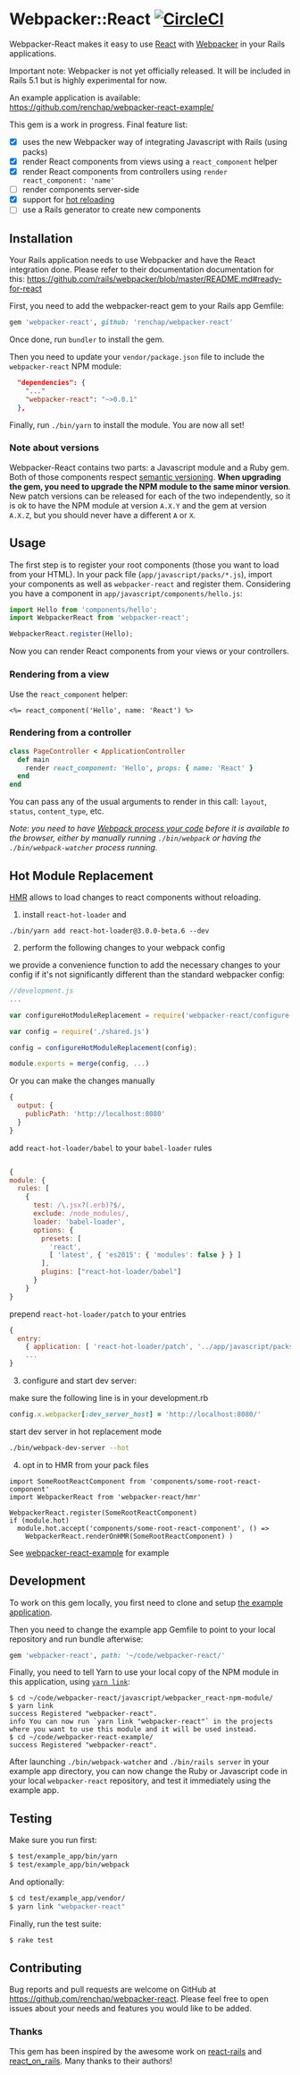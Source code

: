 # Webpacker::React [![CircleCI](https://circleci.com/gh/renchap/webpacker-react.svg?style=svg)](https://circleci.com/gh/renchap/webpacker-react)

Webpacker-React makes it easy to use [React](https://facebook.github.io/react/) with [Webpacker](https://github.com/rails/webpacker) in your Rails applications.

Important note: Webpacker is not yet officially released. It will be included in Rails 5.1 but is highly experimental for now.

An example application is available: https://github.com/renchap/webpacker-react-example/

This gem is a work in progress. Final feature list:

- [x] uses the new Webpacker way of integrating Javascript with Rails (using packs)
- [x] render React components from views using a `react_component` helper
- [x] render React components from controllers using `render react_component: 'name'`
- [ ] render components server-side
- [x] support for [hot reloading](https://github.com/gaearon/react-hot-loader)
- [ ] use a Rails generator to create new components

## Installation

Your Rails application needs to use Webpacker and have the React integration done. Please refer to their documentation documentation for this: https://github.com/rails/webpacker/blob/master/README.md#ready-for-react

First, you need to add the webpacker-react gem to your Rails app Gemfile:

```ruby
gem 'webpacker-react', github: 'renchap/webpacker-react'
```

Once done, run `bundler` to install the gem.

Then you need to update your `vendor/package.json` file to include the `webpacker-react` NPM module:
```json
  "dependencies": {
    "..."
    "webpacker-react": "~>0.0.1"
  },
```

Finally, run `./bin/yarn` to install the module. You are now all set!

### Note about versions

Webpacker-React contains two parts: a Javascript module and a Ruby gem. Both of those components respect [semantic versioning](http://semver.org). **When upgrading the gem, you need to upgrade the NPM module to the same minor version**. New patch versions can be released for each of the two independently, so it is ok to have the NPM module at version `A.X.Y` and the gem at version `A.X.Z`, but you should never have a different `A` or `X`.

## Usage

The first step is to register your root components (those you want to load from your HTML).
In your pack file (`app/javascript/packs/*.js`), import your components as well as `webpacker-react` and register them. Considering you have a component in `app/javascript/components/hello.js`:

```javascript
import Hello from 'components/hello';
import WebpackerReact from 'webpacker-react';

WebpackerReact.register(Hello);
```

Now you can render React components from your views or your controllers.

### Rendering from a view

Use the `react_component` helper:

```erb
<%= react_component('Hello', name: 'React') %>
```

### Rendering from a controller

```rb
class PageController < ApplicationController
  def main
    render react_component: 'Hello', props: { name: 'React' }
  end
end
```

You can pass any of the usual arguments to render in this call: `layout`, `status`, `content_type`, etc.

*Note: you need to have [Webpack process your code](https://github.com/rails/webpacker#binstubs) before it is available to the browser, either by manually running `./bin/webpack` or having the `./bin/webpack-watcher` process running.*

## Hot Module Replacement

[HMR](https://webpack.js.org/guides/hmr-react/) allows to load changes to react components without reloading.

1. install `react-hot-loader` and

```
./bin/yarn add react-hot-loader@3.0.0-beta.6 --dev
```

2. perform the following changes to your webpack config

we provide a convenience function to add the necessary changes to your config if it's not
significantly different than the standard webpacker config:

```js
//development.js
...

var configureHotModuleReplacement = require('webpacker-react/configure-hot-module-replacement')

var config = require('./shared.js')

config = configureHotModuleReplacement(config);

module.exports = merge(config, ...)

```

Or you can make the changes manually

```js
{
  output: {
    publicPath: 'http://localhost:8080'
  }
}
```

add `react-hot-loader/babel` to your `babel-loader` rules

```js

{
module: {
  rules: [
    {
      test: /\.jsx?(.erb)?$/,
      exclude: /node_modules/,
      loader: 'babel-loader',
      options: {
        presets: [
          'react',
          [ 'latest', { 'es2015': { 'modules': false } } ]
        ],
        plugins: ["react-hot-loader/babel"]
      }
    }
}

```

prepend `react-hot-loader/patch` to your entries

```js
{
  entry:
    { application: [ 'react-hot-loader/patch', '../app/javascript/packs/application.js' ],
    ...
}
```




3. configure and start dev server:

make sure the following line is in your development.rb

```ruby
config.x.webpacker[:dev_server_host] = 'http://localhost:8080/'
```

start dev server in hot replacement mode

```sh
./bin/webpack-dev-server --hot
```

4. opt in to HMR from your pack files

```es6
import SomeRootReactComponent from 'components/some-root-react-component'
import WebpackerReact from 'webpacker-react/hmr'

WebpackerReact.register(SomeRootReactComponent)
if (module.hot)
  module.hot.accept('components/some-root-react-component', () =>
    WebpackerReact.renderOnHMR(SomeRootReactComponent) )
```

See [webpacker-react-example](https://github.com/renchap/webpacker-react-example/tree/hmr) for example


## Development

To work on this gem locally, you first need to clone and setup [the example application](https://github.com/renchap/webpacker-react-example).

Then you need to change the example app Gemfile to point to your local repository and run bundle afterwise:

```ruby
gem 'webpacker-react', path: '~/code/webpacker-react/'
```

Finally, you need to tell Yarn to use your local copy of the NPM module in this application, using [`yarn link`](https://yarnpkg.com/en/docs/cli/link):

```
$ cd ~/code/webpacker-react/javascript/webpacker_react-npm-module/
$ yarn link
success Registered "webpacker-react".
info You can now run `yarn link "webpacker-react"` in the projects where you want to use this module and it will be used instead.
$ cd ~/code/webpacker-react-example/
success Registered "webpacker-react".
```

After launching `./bin/webpack-watcher` and `./bin/rails server` in your example app directory, you can now change the Ruby or Javascript code in your local `webpacker-react` repository, and test it immediately using the example app.

## Testing

Make sure you run first:

```sh
$ test/example_app/bin/yarn
$ test/example_app/bin/webpack
```

And optionally:

```sh
$ cd test/example_app/vendor/
$ yarn link "webpacker-react"
```

Finally, run the test suite:

```sh
$ rake test
```

## Contributing

Bug reports and pull requests are welcome on GitHub at https://github.com/renchap/webpacker-react.
Please feel free to open issues about your needs and features you would like to be added.

### Thanks

This gem has been inspired by the awesome work on [react-rails](https://github.com/reactjs/react-rails) and [react_on_rails](https://github.com/shakacode/react_on_rails/). Many thanks to their authors!
